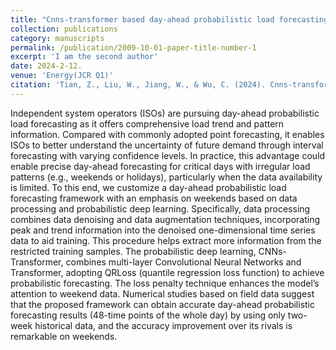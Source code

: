 ```yaml
---
title: "Cnns-transformer based day-ahead probabilistic load forecasting for weekends with limited data availability"
collection: publications
category: manuscripts
permalink: /publication/2009-10-01-paper-title-number-1
excerpt: 'I am the second author'
date: 2024-2-12.
venue: 'Energy(JCR Q1)'
citation: 'Tian, Z., Liu, W., Jiang, W., & Wu, C. (2024). Cnns-transformer based day-ahead probabilistic load forecasting for weekends with limited data availability. Energy, 293, 130666.'
---
```


Independent system operators (ISOs) are pursuing day-ahead probabilistic load forecasting as it offers comprehensive load trend and pattern information. Compared with commonly adopted point forecasting, it enables ISOs to better understand the uncertainty of future demand through interval forecasting with varying confidence levels. In practice, this advantage could enable precise day-ahead forecasting for critical days with irregular load patterns (e.g., weekends or holidays), particularly when the data availability is limited. To this end, we customize a day-ahead probabilistic load forecasting framework with an emphasis on weekends based on data processing and probabilistic deep learning. Specifically, data processing combines data denoising and data augmentation techniques, incorporating peak and trend information into the denoised one-dimensional time series data to aid training. This procedure helps extract more information from the restricted training samples. The probabilistic deep learning, CNNs-Transformer, combines multi-layer Convolutional Neural Networks and Transformer, adopting QRLoss (quantile regression loss function) to achieve probabilistic forecasting. The loss penalty technique enhances the model’s attention to weekend data. Numerical studies based on field data suggest that the proposed framework can obtain accurate day-ahead probabilistic forecasting results (48-time points of the whole day) by using only two-week historical data, and the accuracy improvement over its rivals is remarkable on weekends.
